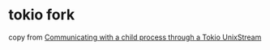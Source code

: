 # tokio fork
copy from [Communicating with a child process through a Tokio UnixStream](https://stackoverflow.com/questions/60686516/communicating-with-a-child-process-through-a-tokio-unixstream)
